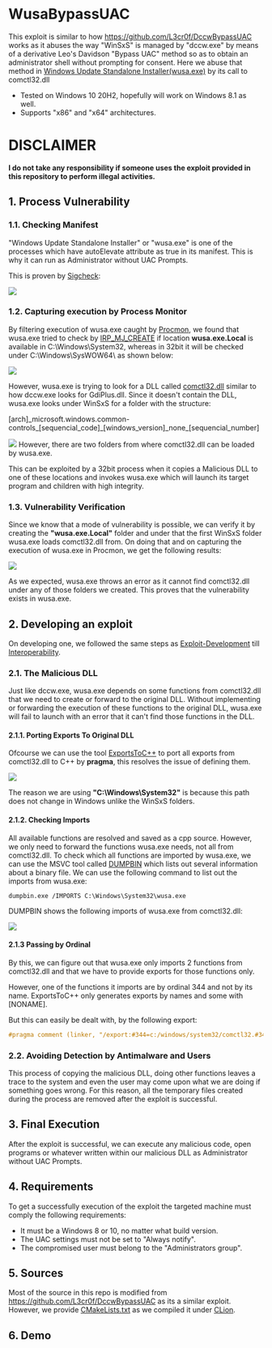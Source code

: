 # WusaBypassUAC
This exploit is similar to how https://github.com/L3cr0f/DccwBypassUAC works as it abuses the way "WinSxS" is managed by "dccw.exe" by means of a derivative Leo's Davidson "Bypass UAC" method so as to obtain an administrator shell without prompting for consent. Here we abuse that method in [Windows Update Standalone Installer(wusa.exe)](https://support.microsoft.com/en-us/topic/description-of-the-windows-update-standalone-installer-in-windows-799ba3df-ec7e-b05e-ee13-1cdae8f23b19) by its call to comctl32.dll 
- Tested on Windows 10 20H2, hopefully will work on Windows 8.1 as well.
- Supports "x86" and "x64" architectures.

# DISCLAIMER
**I do not take any responsibility if someone uses the exploit provided in this repository to perform illegal activities.**

## 1. Process Vulnerability

### 1.1. Checking Manifest
"Windows Update Standalone Installer" or "wusa.exe" is one of the processes which have autoElevate attribute as true in its manifest. This is why it can run as Administrator without UAC Prompts.

This is proven by [Sigcheck](https://docs.microsoft.com/en-us/sysinternals/downloads/sigcheck):

<img src="https://github.com/Yet-Zio/WusaBypassUAC/blob/main/snaps/sigcheck.png">

### 1.2. Capturing execution by Process Monitor

By filtering execution of wusa.exe caught by [Procmon](https://docs.microsoft.com/en-us/sysinternals/downloads/procmon), we found that wusa.exe tried to check by [IRP_MJ_CREATE](https://docs.microsoft.com/en-us/windows-hardware/drivers/kernel/irp-mj-create) if location **wusa.exe.Local** is available in C:\Windows\System32\, whereas in 32bit it will be checked under C:\Windows\SysWOW64\ as shown below:

<img src="https://github.com/Yet-Zio/WusaBypassUAC/blob/main/snaps/procmon.PNG">

However, wusa.exe is trying to look for a DLL called [comctl32.dll](https://docs.microsoft.com/en-us/windows/win32/controls/common-controls-intro) similar to how dccw.exe looks for GdiPlus.dll. 
Since it doesn't contain the DLL, wusa.exe looks under WinSxS for a folder with the structure:
<p>[arch]_microsoft.windows.common-controls_[sequencial_code]_[windows_version]_none_[sequencial_number]</p>

<img src="https://github.com/Yet-Zio/WusaBypassUAC/blob/main/snaps/winsxsdir.PNG">
However, there are two folders from where comctl32.dll can be loaded by wusa.exe.

This can be exploited by a 32bit process when it copies a Malicious DLL to one of these locations and invokes wusa.exe which will launch its target program and children with high integrity.

### 1.3. Vulnerability Verification

Since we know that a mode of vulnerability is possible, we can verify it by creating the **"wusa.exe.Local"** folder and under that the first WinSxS folder wusa.exe loads comctl32.dll from. On doing that and on capturing the execution of wusa.exe in Procmon, we get the following results:

<img src="https://github.com/Yet-Zio/WusaBypassUAC/blob/main/snaps/wusaerror.png">

As we expected, wusa.exe throws an error as it cannot find comctl32.dll under any of those folders we created. This proves that the vulnerability exists in wusa.exe.

## 2. Developing an exploit
On developing one, we followed the same steps as [Exploit-Development](https://github.com/L3cr0f/DccwBypassUAC#13-exploit-development) till [Interoperability](https://github.com/L3cr0f/DccwBypassUAC#133-interoperability).

### 2.1. The Malicious DLL
Just like dccw.exe, wusa.exe depends on some functions from comctl32.dll that we need to create or forward to the original DLL. Without implementing or forwarding the execution of these functions to the original DLL, wusa.exe will fail to launch with an error that it can't find those functions in the DLL.

#### 2.1.1. Porting Exports To Original DLL
Ofcourse we can use the tool [ExportsToC++](https://github.com/michaellandi/exportstoc) to port all exports from comctl32.dll to C++ by **pragma**, this resolves the issue of defining them.

<img src="https://github.com/Yet-Zio/WusaBypassUAC/blob/main/snaps/exportsToC.PNG">

The reason we are using **"C:\Windows\System32\"** is because this path does not change in Windows unlike the WinSxS folders.

#### 2.1.2. Checking Imports
All available functions are resolved and saved as a cpp source. However, we only need to forward the functions wusa.exe needs, not all from comctl32.dll. To check which all functions are imported by wusa.exe, we can use the MSVC tool called [DUMPBIN](https://docs.microsoft.com/en-us/cpp/build/reference/dumpbin-reference?view=msvc-160) which lists out several information about a binary file. We can use the following command to list out the imports from wusa.exe:
```shell
dumpbin.exe /IMPORTS C:\Windows\System32\wusa.exe
```

DUMPBIN shows the following imports of wusa.exe from comctl32.dll:

<img src="https://github.com/Yet-Zio/WusaBypassUAC/blob/main/snaps/dumpbinwusa.PNG">

#### 2.1.3 Passing by Ordinal

By this, we can figure out that wusa.exe only imports 2 functions from comctl32.dll and that we have to provide exports for those functions only.
<p>However, one of the functions it imports are by ordinal 344 and not by its name. ExportsToC++ only generates exports by names and some with [NONAME].</p>
But this can easily be dealt with, by the following export:

```c++
#pragma comment (linker, "/export:#344=c:/windows/system32/comctl32.#344,@344,NONAME")
```

### 2.2. Avoiding Detection by Antimalware and Users
This process of copying the malicious DLL, doing other functions leaves a trace to the system and even the user may come upon what we are doing if something goes wrong. For this reason, all the temporary files created during the process are removed after the exploit is successful.

## 3. Final Execution
After the exploit is successful, we can execute any malicious code, open programs or whatever written within our malicious DLL as Administrator without UAC Prompts.

## 4. Requirements
To get a successfully execution of the exploit the targeted machine must comply the following requirements:
- It must be a Windows 8 or 10, no matter what build version.
- The UAC settings must not be set to "Always notify".
- The compromised user must belong to the "Administrators group".

## 5. Sources
Most of the source in this repo is modified from https://github.com/L3cr0f/DccwBypassUAC as its a similar exploit. However, we provide [CMakeLists.txt](https://cmake.org/cmake/help/latest/guide/tutorial/index.html) as we compiled it under [CLion](https://www.jetbrains.com/clion/).

## 6. Demo
